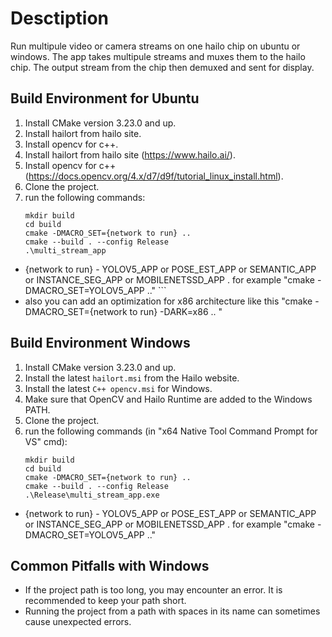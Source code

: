 # Desctiption
Run multipule video or camera streams on one hailo chip on ubuntu or windows. 
The app takes multipule streams and muxes them to the hailo chip. 
The output stream from the chip then demuxed and sent for display. 

## Build Environment for Ubuntu
1. Install CMake version 3.23.0 and up.
2. Install hailort from hailo site.
3. Install opencv for c++.
2. Install hailort from hailo site (https://www.hailo.ai/).
3. Install opencv for c++ (https://docs.opencv.org/4.x/d7/d9f/tutorial_linux_install.html).
5. Clone the project.
6. run the following commands:
   ```
   mkdir build
   cd build
   cmake -DMACRO_SET={network to run} ..
   cmake --build . --config Release
   .\multi_stream_app
  * {network to run} - YOLOV5_APP or POSE_EST_APP or SEMANTIC_APP or INSTANCE_SEG_APP or MOBILENETSSD_APP .
   for example "cmake -DMACRO_SET=YOLOV5_APP .." ```
  * also you can add an optimization for x86 architecture like this "cmake -DMACRO_SET={network to run} -DARK=x86 .. "
    
## Build Environment Windows
1. Install CMake version 3.23.0 and up.
2. Install the latest `hailort.msi` from the Hailo website.
3. Install the latest `C++ opencv.msi` for Windows.
4. Make sure that OpenCV and Hailo Runtime are added to the Windows PATH.
5. Clone the project.
6. run the following commands (in "x64 Native Tool Command Prompt for VS" cmd):
    ```
    mkdir build
    cd build
    cmake -DMACRO_SET={network to run} ..
    cmake --build . --config Release
    .\Release\multi_stream_app.exe
    ```
* {network to run} - YOLOV5_APP or POSE_EST_APP or SEMANTIC_APP or INSTANCE_SEG_APP or MOBILENETSSD_APP .
   for example "cmake -DMACRO_SET=YOLOV5_APP .."
## Common Pitfalls with Windows
* If the project path is too long, you may encounter an error. It is recommended to keep your path short.
* Running the project from a path with spaces in its name can sometimes cause unexpected errors.
